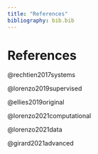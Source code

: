 ```yaml
---
title: "References"
bibliography: bib.bib
---
```


# References

@rechtien2017systems

@lorenzo2019supervised

@ellies2019original

@lorenzo2021computational

@lorenzo2021data

@girard2021advanced